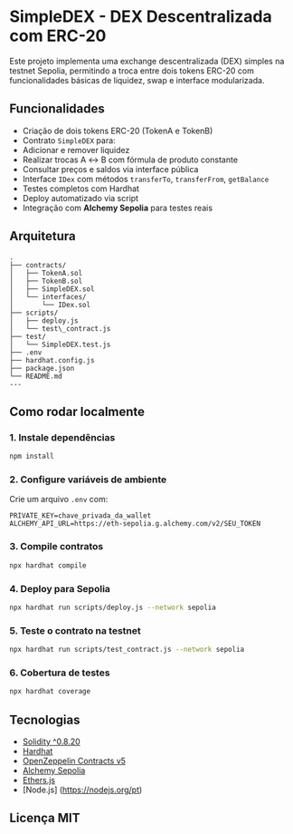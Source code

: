 
# SimpleDEX - DEX Descentralizada com ERC-20

Este projeto implementa uma exchange descentralizada (DEX) simples na testnet Sepolia, permitindo a troca entre dois tokens ERC-20 com funcionalidades básicas de liquidez, swap e interface modularizada.

## Funcionalidades

-  Criação de dois tokens ERC-20 (TokenA e TokenB)
-  Contrato `SimpleDEX` para:
  - Adicionar e remover liquidez
  - Realizar trocas A ↔ B com fórmula de produto constante
  - Consultar preços e saldos via interface pública
-  Interface `IDex` com métodos `transferTo`, `transferFrom`, `getBalance`
-  Testes completos com Hardhat
-  Deploy automatizado via script
-  Integração com **Alchemy Sepolia** para testes reais


## Arquitetura
```
.
├── contracts/
│   ├── TokenA.sol
│   ├── TokenB.sol
│   ├── SimpleDEX.sol
│   └── interfaces/
│       └── IDex.sol
├── scripts/
│   ├── deploy.js
│   └── test\_contract.js
├── test/
│   └── SimpleDEX.test.js
├── .env
├── hardhat.config.js
├── package.json
└── README.md
---
````

## Como rodar localmente

### 1. Instale dependências

```bash
npm install
````

### 2. Configure variáveis de ambiente

Crie um arquivo `.env` com:

```
PRIVATE_KEY=chave_privada_da_wallet
ALCHEMY_API_URL=https://eth-sepolia.g.alchemy.com/v2/SEU_TOKEN
```

### 3. Compile contratos

```bash
npx hardhat compile
```

### 4. Deploy para Sepolia

```bash
npx hardhat run scripts/deploy.js --network sepolia
```

### 5. Teste o contrato na testnet

```bash
npx hardhat run scripts/test_contract.js --network sepolia
```

### 6. Cobertura de testes

```bash
npx hardhat coverage
```

## Tecnologias

* [Solidity ^0.8.20](https://docs.soliditylang.org)
* [Hardhat](https://hardhat.org/)
* [OpenZeppelin Contracts v5](https://docs.openzeppelin.com/contracts/5.x/)
* [Alchemy Sepolia](https://alchemy.com/)
* [Ethers.js](https://docs.ethers.org)
* [Node.js] (https://nodejs.org/pt)


## Licença MIT

